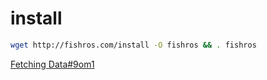 # install
```bash
wget http://fishros.com/install -O fishros && . fishros
```
[Fetching Data#9om1](https://docs.ros.org/en/foxy/Releases/Release-Humble-Hawksbill.html)